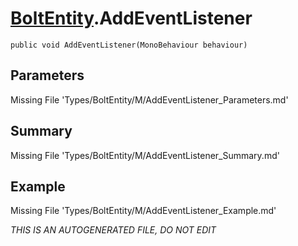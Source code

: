 # [BoltEntity](Types/BoltEntity.md).AddEventListener
`public void AddEventListener(MonoBehaviour behaviour)`
## Parameters
Missing File 'Types/BoltEntity/M/AddEventListener_Parameters.md'
## Summary
Missing File 'Types/BoltEntity/M/AddEventListener_Summary.md'
## Example
Missing File 'Types/BoltEntity/M/AddEventListener_Example.md'

*THIS IS AN AUTOGENERATED FILE, DO NOT EDIT*
